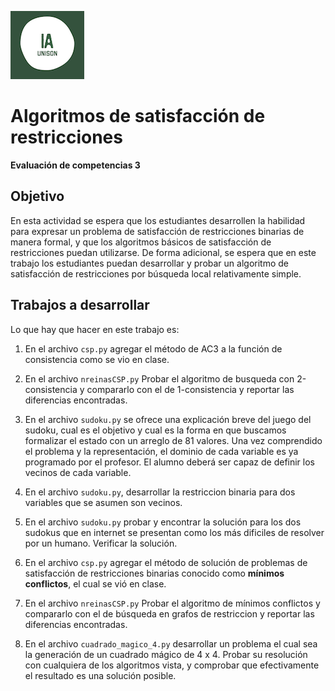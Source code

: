 ![](ia.png)

# Algoritmos de satisfacción de restricciones

**Evaluación de competencias 3**

## Objetivo

En esta actividad se espera que los estudiantes desarrollen la habilidad para
expresar un problema de satisfacción de restricciones binarias de manera formal,
y que los algoritmos básicos de satisfacción de restricciones puedan utilizarse.
De forma adicional, se espera que en este trabajo los estudiantes puedan
desarrollar y probar un algoritmo de satisfacción de restricciones por búsqueda
local relativamente simple.

## Trabajos a desarrollar

Lo que hay que hacer en este trabajo es:

1. En el archivo `csp.py` agregar el método de AC3 a la función de consistencia
   como se vio en clase.

2. En el archivo `nreinasCSP.py` Probar el algoritmo de busqueda con
   2-consistencia y compararlo con el de 1-consistencia y reportar las
   diferencias encontradas.

3. En el archivo `sudoku.py` se ofrece una explicación breve del juego del
   sudoku, cual es el objetivo y cual es la forma en que buscamos formalizar el
   estado con un arreglo de 81 valores. Una vez comprendido el problema y la
   representación, el dominio de cada variable es ya programado por el profesor.
   El alumno deberá ser capaz de definir los vecinos de cada variable.

4. En el archivo `sudoku.py`, desarrollar la restriccion binaria para dos
   variables que se asumen son vecinos.

5. En el archivo `sudoku.py` probar y encontrar la solución para los dos sudokus
   que en internet se presentan como los más dificiles de resolver por un
   humano. Verificar la solución.

6. En el archivo `csp.py` agregar el método de solución de problemas de
   satisfacción de restricciones binarias conocido como **mínimos conflictos**,
   el cual se vió en clase.

7. En el archivo `nreinasCSP.py` Probar el algoritmo de mínimos conflictos y
   compararlo con el de búsqueda en grafos de restriccion y reportar las
   diferencias encontradas.

8. En el archivo `cuadrado_magico_4.py` desarrollar un problema el cual sea la
   generación de un cuadrado mágico de 4 x 4. Probar su resolución con
   cualquiera de los algoritmos vista, y comprobar que efectivamente el
   resultado es una solución posible.
